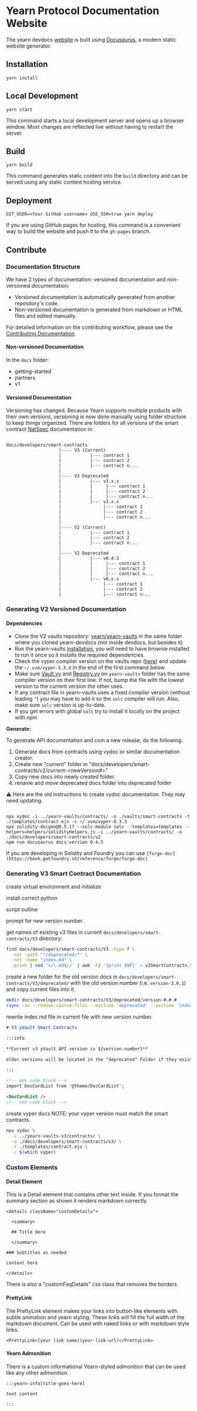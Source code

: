 # Yearn Protocol Documentation Website

The yearn devdocs [website](https://docs.yearn.fi/) is built using [Docusaurus](https://docusaurus.io/), a modern static website generator.

## Installation

```console
yarn install
```

## Local Development

```console
yarn start
```

This command starts a local development server and opens up a browser window. Most changes are reflected live without having to restart the server.

## Build

```console
yarn build
```

This command generates static content into the `build` directory and can be served using any static content hosting service.

## Deployment

```console
GIT_USER=<Your GitHub username> USE_SSH=true yarn deploy
```

If you are using GitHub pages for hosting, this command is a convenient way to build the website and push it to the `gh-pages` branch.

## Contribute

### Documentation Structure

We have 2 types of documentation: versioned documentation and non-versioned documentation:

- Versioned documentation is automatically generated from another repository's code.
- Non-versioned documentation is generated from markdown or HTML files and edited manually.

For detailed information on the contributing workflow, please see the [Contributing Documentation](CONTRIBUTING.md).

#### Non-versioned Documentation

In the `docs` folder:

- getting-started
- partners
- v1

#### Versioned Documentation

Versioning has changed. Because Yearn supports multiple products with their own versions, versioning is now done manually using folder structure to keep things organized. There are folders for all versions of the smart contract [NatSpec](https://docs.soliditylang.org/en/latest/natspec-format.html) documentation in:

```

docs/developers/smart-contracts
                    |---- V3 (Current) 
                    |           |--- contract 1 
                    |           |--- contract 2
                    |           |--- contract n... 
                    |           
                    |---- V3 Deprecated 
                    |           |--- v3.x.x
                    |           |     |--- contract 1 
                    |           |     |--- contract 2
                    |           |     |--- contract n... 
                    |           |--- v3.x.x
                    |                |--- contract 1 
                    |                |--- contract 2
                    |                |--- contract n... 
                    |           
                    |---- V2 (Current) 
                    |           |--- contract 1 
                    |           |--- contract 2
                    |           |--- contract n... 
                    |           
                    |---- V2 Deprecated 
                    |           |--- v0.4.5
                    |           |     |--- contract 1 
                    |           |     |--- contract 2
                    |           |     |--- contract n... 
                    |           |--- v0.x.x
                    |                |--- contract 1 
                    |                |--- contract 2
                    |                |--- contract n... 

```

### Generating V2 Versioned Documentation

#### Dependencies

- Clone the V2 vaults repository: [yearn/yearn-vaults](https://github.com/yearn/yearn-vaults) in the same folder where you cloned yearn-devdocs (not inside devdocs, but besides it)
- Run the yearn-vaults [installation](https://github.com/yearn/yearn-vaults#installation), you will need to have brownie installed to run it once so it installs the required dependencies.
- Check the vyper compiler version on the vaults repo ([here](https://github.com/yearn/yearn-vaults/blob/master/contracts/Vault.vy#L1)) and update the `~/.vvm/vyper-X.X.X` in the end of the first command below.
- Make sure [Vault.vy](https://github.com/yearn/yearn-vaults/blob/master/contracts/Vault.vy#L1) and [Registry.vy](https://github.com/yearn/yearn-vaults/blob/master/contracts/Registry.vy#L1) on `yearn-vaults` folder has the same compiler version on their first line. If not, bump the file with the lowest version to the current version the other uses.
- If any contract file in yearn-vaults uses a fixed compiler version (without leading `^`) you may have to add it so the `solc` compiler will run. Also, make sure `solc` version is up-to-date.
- If you get errors with global `solc` try to install it locally on the project with npm

**Generate:**

To generate API documentation and coin a new release, do the following.

1. Generate docs from contracts using vydoc or similar documentation creator.
2. Create new "current" folder in "docs/developers/smart-contracts/v2/current-<newVersion#>"
3. Copy new docs into newly created folder.
4. rename and move deprecated docs folder into deprecated folder

:warning: Here are the old instructions to create vydoc documentation. They may need updating.

```

npx vydoc -i ../yearn-vaults/contracts/ -o ./vaults/smart-contracts -t ./templates/contract.ejs -c ~/.vvm/vyper-0.3.3
npx solidity-docgen@0.5.17 --solc-module solc --templates=templates --helpers=helpers/solidityHelpers.js -i ../yearn-vaults/contracts/ -o ./docs/developers/smart-contracts/v2
npm run docusaurus docs:version 0.4.5
```

If you are developing in Solidity and Foundry you can use `[forge-doc](https://book.getfoundry.sh/reference/forge/forge-doc)`

### Generating V3 Smart Contract Documentation

create virtual environment and initialize

install correct python

script outline

prompt for new version number.

get names of existing v3 files in current `docs/developers/smart-contracts/V3` directory:

```bash
find docs/developers/smart-contracts/V3 -type f \
  -not -path "*/deprecated/*" \
  -not -name "index.md" \
  -print | sed 's/\.md$//' | awk -F/ '{print $NF}' > v3SmartContracts.txt
```

create a new folder for the old version docs in `docs/developers/smart-contracts/V3/deprecated/` with the old version number (i.e. `version-3.0.1`) and copy current files into it.

``` bash
mkdir docs/developers/smart-contracts/V3/deprecated/version-#.#.#
rsync -av --remove-source-files --exclude 'deprecated' --exclude 'index.md' docs/developers/smart-contracts/V3/ docs/developers/smart-contracts/V3/deprecated/version-#.#.#/
```

rewrite index.md file in current file with new version number.

```markdown
# V3 yVault Smart Contracts

:::info

**Current v3 yVault API version is ${version-number}**

older versions will be located in the "deprecated" Folder if they exist.

:::

<!-- mdx code block -->
import DocCardList from '@theme/DocCardList';

<DocCardList />
<!-- mdx code block -->
```

create vyper docs
NOTE: your vyper version must match the smart contracts.

```bash
npx vydoc \
  -i ../yearn-vaults-v3/contracts/ \
  -o ./docs/developers/smart-contracts/v3/ \
  -t ./templates/contract.ejs \
  -c $(which vyper)
```

### Custom Elements

#### Detail Element

This is a Detail element that contains other text inside. If you format the summary section as shown it renders markdown correctly.

```
<details className="customDetails">

  <summary>
  
  ## Title Here
  
  </summary>

### Subtitles as needed

content here

</details>
```

There is also a "customFaqDetails" css class that removes the borders.

#### PrettyLink

The PrettyLink element makes your links into button-like elements with subtle animation and yearn styling. These links will fill the full width of the markdown document. Can be used with naked links or with markdown style links.

```
<PrettyLink>[your link name](your-link-url)</PrettyLink>
```

#### Yearn Admonition

There is a custom informational Yearn-styled admonition that can be used like any other admonition.

```
:::yearn-info[title-goes-here]

text content

:::
```
